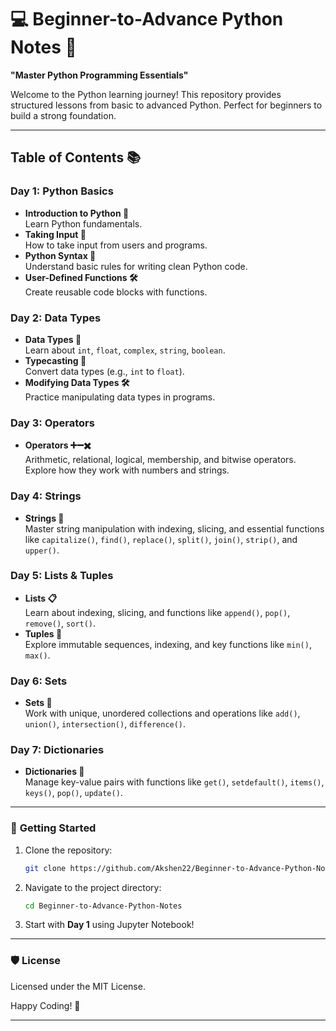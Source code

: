# 💻 Beginner-to-Advance Python Notes 🚀  
**"Master Python Programming Essentials"**

Welcome to the Python learning journey! This repository provides structured lessons from basic to advanced Python. Perfect for beginners to build a strong foundation.

---

## Table of Contents 📚

### **Day 1: Python Basics**
- **Introduction to Python 🐍**  
   Learn Python fundamentals.
- **Taking Input 📝**  
   How to take input from users and programs.
- **Python Syntax 📜**  
   Understand basic rules for writing clean Python code.
- **User-Defined Functions 🛠️**  
   Create reusable code blocks with functions.

### **Day 2: Data Types**
- **Data Types 🔢**  
   Learn about `int`, `float`, `complex`, `string`, `boolean`.
- **Typecasting 🔄**  
   Convert data types (e.g., `int` to `float`).
- **Modifying Data Types 🛠️**  
   Practice manipulating data types in programs.
  
### **Day 3: Operators**
- **Operators ➕➖✖️**  
   Arithmetic, relational, logical, membership, and bitwise operators.  
   Explore how they work with numbers and strings.

### **Day 4: Strings**
- **Strings 📝**  
   Master string manipulation with indexing, slicing, and essential functions like `capitalize()`, `find()`, `replace()`, `split()`, `join()`, `strip()`, and `upper()`.

### **Day 5: Lists & Tuples**
- **Lists 📋**  
   Learn about indexing, slicing, and functions like `append()`, `pop()`, `remove()`, `sort()`.
- **Tuples 🔗**  
   Explore immutable sequences, indexing, and key functions like `min()`, `max()`.

### **Day 6: Sets**
- **Sets 🔗**  
   Work with unique, unordered collections and operations like `add()`, `union()`, `intersection()`, `difference()`.

### **Day 7: Dictionaries**
- **Dictionaries 🔑**  
   Manage key-value pairs with functions like `get()`, `setdefault()`, `items()`, `keys()`, `pop()`, `update()`.

---

### 🚀 **Getting Started**
1. Clone the repository:
   ```bash
   git clone https://github.com/Akshen22/Beginner-to-Advance-Python-Notes.git
   ```
2. Navigate to the project directory:
   ```bash
   cd Beginner-to-Advance-Python-Notes
   ```
3. Start with **Day 1** using Jupyter Notebook!

---

### 🛡️ **License**
Licensed under the MIT License.

Happy Coding! 🎉

--- 

